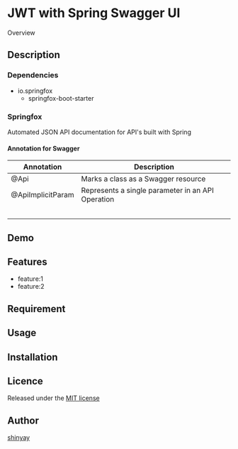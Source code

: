 # JWT with Spring Swagger UI

Overview

## Description
### Dependencies
- io.springfox
  - springfox-boot-starter

### Springfox
Automated JSON API documentation for API's built with Spring

#### Annotation for Swagger

|Annotation|Description|
|----------|-----------|
|@Api|Marks a class as a Swagger resource|
|@ApiImplicitParam|Represents a single parameter in an API Operation|
|||
|||
|||
|||
|||

## Demo

## Features

- feature:1
- feature:2

## Requirement

## Usage

## Installation

## Licence

Released under the [MIT license](https://gist.githubusercontent.com/shinyay/56e54ee4c0e22db8211e05e70a63247e/raw/34c6fdd50d54aa8e23560c296424aeb61599aa71/LICENSE)

## Author

[shinyay](https://github.com/shinyay)
